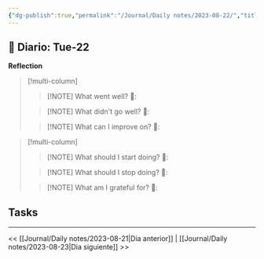 ```yaml
---
{"dg-publish":true,"permalink":"/Journal/Daily notes/2023-08-22/","title":"2023-08-22","tags":["NoteType/Daily"],"created":"2023-08-22T11:45:22.228-05:00","updated":"2023-09-09T18:22:41.728-05:00"}
---
```



## 📅 Diario: Tue-22


**Reflection**

> [!multi-column]
> 
> > [!NOTE] What went well?
> > 💭: 
> 
> > [!NOTE] What didn't go well?
> > 💭:
> 
> > [!NOTE] What can I improve on?
> > 💭:
> 

> [!multi-column]
> 
> > [!NOTE] What should I start doing?
> > 💭:
> 
> > [!NOTE] What should I stop doing?
> > 💭:
> 
> > [!NOTE] What am I grateful for?
> > 💭:
> 

## Tasks

- - - 

<< [[Journal/Daily notes/2023-08-21\|Dia anterior]] | [[Journal/Daily notes/2023-08-23\|Dia siguiente]] >>

